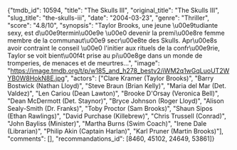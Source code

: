 {"tmdb_id": 10594, "title": "The Skulls III", "original_title": "The Skulls III", "slug_title": "the-skulls-iii", "date": "2004-03-23", "genre": "Thriller", "score": "4.8/10", "synopsis": "Taylor Brooks, une jeune \u00e9tudiante sexy, est d\u00e9termin\u00e9e \u00e0 devenir la premi\u00e8re femme membre de la communaut\u00e9 secr\u00e8te des Skulls. Apr\u00e8s avoir contraint le conseil \u00e0 l'initier aux rituels de la confr\u00e9rie, Taylor se voit bient\u00f4t prise au pi\u00e8ge dans un monde de tromperies, de menaces et de meurtres...", "image": "https://image.tmdb.org/t/p/w185_and_h278_bestv2/iWM2q1wGqLuoUT2WYB0W8HokN8E.jpg", "actors": ["Clare Kramer (Taylor Brooks)", "Barry Bostwick (Nathan Lloyd)", "Steve Braun (Brian Kelly)", "Maria del Mar (Det. Valdez)", "Len Cariou (Dean Lawton)", "Brooke D'Orsay (Veronica Bell)", "Dean McDermott (Det. Staynor)", "Bryce Johnson (Roger Lloyd)", "Alison Sealy-Smith (Dr. Franks)", "Toby Proctor (Sam Brooks)", "Shaun Sipos (Ethan Rawlings)", "David Purchase (Killebrew)", "Chris Trussell (Conrad)", "John Bayliss (Minister)", "Martha Burns (Swim Coach)", "Irene Dale (Librarian)", "Philip Akin (Captain Harlan)", "Karl Pruner (Martin Brooks)"], "comments": [], "recommandations_id": [8460, 45102, 24649, 53861]}